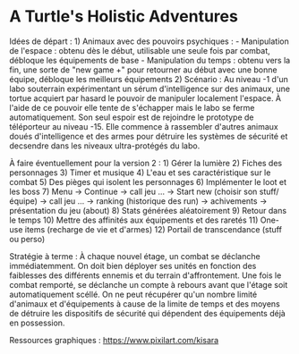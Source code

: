 # A Turtle's Holistic Adventures


Idées de départ :
	1) Animaux avec des pouvoirs psychiques :
		- Manipulation de l'espace : obtenu dès le début, utilisable une seule fois par combat, débloque les équipements de base
		- Manipulation du temps : obtenu vers la fin, une sorte de "new game +" pour retourner au début avec une bonne équipe, débloque les meilleurs équipements
	2) Scénario :
		Au niveau -1 d'un labo souterrain expérimentant un sérum d'intelligence sur des animaux, une tortue acquiert par hasard le pouvoir de manipuler localement l'espace. À l'aide de ce pouvoir elle tente de s'échapper mais le labo se ferme automatiquement. Son seul espoir est de rejoindre le prototype de téléporteur au niveau -15. Elle commence à rassembler d'autres animaux doués d'intelligence et des armes pour détruire les systèmes de sécurité et decsendre dans les niveaux ultra-protégés du labo.


À faire éventuellement pour la version 2 :
	1) Gérer la lumière
	2) Fiches des personnages
	3) Timer et musique
	4) L'eau et ses caractéristique sur le combat
	5) Des pièges qui isolent les personnages
	6) Implémenter le loot et les boss
	7) Menu -> Continue -> call jeu ...
		-> Start new (choisir son stuff/équipe) -> call jeu ...
		-> ranking (historique des run)
		-> achivements
		-> présentation du jeu (about)
	8) Stats générées aléatoirement
	9) Retour dans le temps
	10) Mettre des affinités aux équipements et des raretés
	11) One-use items (recharge de vie et d'armes)
	12) Portail de transcendance (stuff ou perso)


Stratégie à terme :
	À chaque nouvel étage, un combat se déclanche immédiatemment. On doit bien déployer ses unités en fonction des faiblesses des différents ennemis et du terrain d'affrontement. Une fois le combat remporté, se déclanche un compte à rebours avant que l'étage soit automatiquement scéllé. On ne peut récupérer qu'un nombre limité d'animaux et d'équipements à cause de la limite de temps et des moyens de détruire les dispositifs de sécurité qui dépendent des équipements déjà en possession. 
	

Ressources graphiques :
	https://www.pixilart.com/kisara

